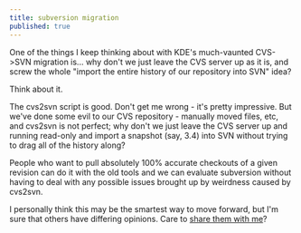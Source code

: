 ```yaml
---
title: subversion migration
published: true
---
```


One of the things I keep thinking about with KDE's much-vaunted
CVS-\>SVN migration is... why don't we just leave the CVS server up as
it is, and screw the whole "import the entire history of our repository
into SVN" idea?

Think about it.

The cvs2svn script is good. Don't get me wrong - it's pretty impressive.
But we've done some evil to our CVS repository - manually moved files,
etc, and cvs2svn is not perfect; why don't we just leave the CVS server
up and running read-only and import a snapshot (say, 3.4) into SVN
without trying to drag all of the history along?

People who want to pull absolutely 100% accurate checkouts of a given
revision can do it with the old tools and we can evaluate subversion
without having to deal with any possible issues brought up by weirdness
caused by cvs2svn.

I personally think this may be the smartest way to move forward, but I'm
sure that others have differing opinions. Care to [share them with
me][]?

  [share them with me]: mailto:clee@kde.org
